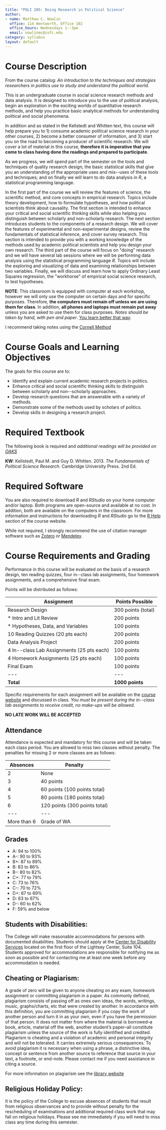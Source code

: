 ```yaml
---
title: "POLI 205: Doing Research in Political Science"
author:
- name: Matthew C. Nowlin 
  office: 114 Wentworth, Office 102
  office_hours: Wednesdays 1--3pm
  email: nowlinmc@cofc.edu
category: syllabus
layout: default
---
```


# Course Description

From the course catalog: _An introduction to the techniques and strategies researchers in politics use to study and understand the political world._ 

This is an undergraduate course in social science research methods and data analysis.  It is designed to introduce you to the use of political analysis, begin an exploration in the exciting worlds of quantitative research methods, and help you practice basic analytical methods for understanding political and social phenomena. 

In addition and as stated in the Kellstedt and Whitten text, this course will help prepare you to 1) consume academic political science research in your other courses, 2) become a better consumer of information, and 3) start you on the road to becoming a producer of scientific research. We will cover a lot of material in this course, __therefore it is imperative that you come to class having done the readings and prepared to participate__. 

As we progress, we will spend part of the semester on the tools and techniques of quality research design; the basic statistical skills that give you an understanding of the appropriate uses and mis--uses of these tools and techniques; and on finally we will learn to do data analysis in _R_, a statistical programming language. 

In the first part of the course we will review the features of science, the scientific method, and core concepts in empirical research. Topics include theory development, how to formulate hypotheses, and how political scientists think about causality. The first section is intended to enhance your critical and social scientific thinking skills while also helping you distinguish between scholarly and non-scholarly research. The next section introduces students to the components of a research design. We will cover the features of experimental and non-experimental designs, review the fundamentals of statistical inference, and cover survey research. This section is intended to provide you with a working knowledge of the methods used by academic political scientists and help you design your own research. The third part of the course will focus on "doing" research and we will have several lab sessions where we will be performing data analysis using the statistical programming language _R_. Topics will include the exploring and visualizing of data and examining relationships between two variables. Finally, we will discuss and learn how to apply Ordinary Least Squares regression, the "workhorse" of empirical social science research, to test hypotheses. 

__NOTE__: This classroom is equipped with computer at each workshop, however we will only use the computer on certain days and for specific purposes. Therefore, __the computers must remain off unless we are using them for class__. In addition, __all phones and laptops must remain put away__ unless you are asked to use them for class purposes. _Notes should be taken by hand, with pen and paper_. [You learn better that way](http://www.scientificamerican.com/article/a-learning-secret-don-t-take-notes-with-a-laptop/).

I recommend taking notes using the [Cornell Method](http://www.usu.edu/arc/idea_sheets/pdf/note_taking_cornell.pdf)

# Course Goals and Learning Objectives

The goals for this course are to:

* Identify and explain current academic research projects in politics.
* Enhance critical and social scientific thinking skills to distinguish between scholarly and non--scholarly approaches.
* Develop research questions that are answerable with a variety of methods. 
* Demonstrate some of the methods used by scholars of politics. 
* Develop skills in designing a research project. 

# Required Textbook

The following book is required and _additional readings will be
provided on [OAKS](https://lms.cofc.edu/)_

__KW__: Kellstedt, Paul M. and Guy D. Whitten. 2013. _The Fundamentals of Political Science Research_. Cambridge University Press. 2nd Ed. 

# Required Software

You are also required to download _R_ and _RStudio_ on your home computer and/or laptop. Both programs are open-source and available at no cost. In addition, both are available on the computers in the classroom. For more information and instructions for downloading _R_ and _RStudio_ go to the [R Help](http://matthewcnowlin.com/poli205/r.html) section of the course website.

While not required, I strongly recommend the use of citation manager software such as [Zotero](https://www.zotero.org) or [Mendeley](https://www.mendeley.com). 

# Course Requirements and Grading

Performance in this course will be evaluated on the basis of a research design, ten reading quizzes, four in--class lab assignments, four homework assignments, and a comprehensive final exam. 

Points will be distributed as follows:

Assignment | Points Possible
--- | ---
Research Design  | 300 points (total)
* Intro and Lit Review | 200 points
* Hypotheses, Data, and Variables | 100 points 
10 Reading Quizzes (20 pts each) | 200 points
Data Analysis Project | 200 points 
4 In--class Lab Assignments (25 pts each)  | 100 points 
4 Homework Assignments (25 pts each) | 100 points 
Final Exam | 100 points 
--- | ---
__Total__ | __1000 points__


Specific requirements for each assignment will be available on the [course website](http://matthewcnowlin.com/poli205) and discussed in class. _You must be present during the in--class lab assignments to receive credit, no make-ups will be allowed_.

__NO LATE WORK WILL BE ACCEPTED__ 

## Attendance

Attendance is expected and mandatory for this course and will be taken
each class period. You are allowed to miss two classes without penalty. The penalties for missing 2 or more classes are as follows:

Absences | Penalty
--- | ---
2 | None
3 | 40 points
4 | 60 points (100 points total)
5 | 80 points (180 points total)
6 | 120 points (300 points total)
--- | ---
More than 6 | Grade of WA


## Grades 

* A: 94 to 100% 
* A-: 90 to 93% 
* B+: 87 to 89% 
* B: 83 to 86% 
* B-: 80 to 82% 
* C+: 77 to 79% 
* C:  73 to 76%
* C-: 70 to 72% 
* D+: 67 to 69% 
* D: 63 to 67% 
* D-: 60 to 62% 
* F: 59%  and below 


## Students with Disabilities:
The College will make reasonable accommodations for persons with
documented disabilities. Students should apply at the [Center for
Disability Services](http://disabilityservices.cofc.edu/) located on the first floor of the Lightsey Center, Suite 104. Students approved for accommodations are responsible for notifying me as soon as possible and for contacting me at least one week before any accommodation is needed. 
 
## Cheating or Plagiarism:
A grade of zero will be given to anyone cheating on any exam, homework
assignment or committing plagiarism in a paper. As commonly defined,
plagiarism consists of passing off as ones own ideas, the words,
writings, music, graphs/charts, etc that were created by another. In
accordance with this definition, you are committing plagiarism if you
copy the work of another person and turn it in as your own, even if
you have the permission of that person.  It does not matter from where
the material is borrowed–a book, article, material off the web,
another student’s paper–all constitute plagiarism unless the source of
the work is fully identified and credited. Plagiarism is cheating and
a violation of academic and personal integrity and will not be
tolerated.  It carries extremely serious consequences.  To avoid
plagiarism it is necessary when using a phrase, a distinctive idea,
concept or sentence from another source to reference that source in
your text, a footnote, or end-note.  Please contact me if you need
assistance in citing a source. 

For more information on plagiarism see the [library website](http://libguides.library.cofc.edu/c.php?g=230844&p=1531392) 

## Religious Holiday Policy:
It is the policy of the College to excuse absences of students that
result from religious observances and to provide without penalty for
the rescheduling of examinations and additional required class work
that may fall on religious holidays.  Please see me
immediately if you will need to miss class any time during this
semester.



